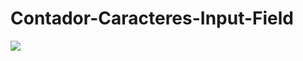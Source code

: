 # Contador-Caracteres-Input-Field
![](https://user-images.githubusercontent.com/34041465/157133568-f0a81695-4c67-4790-b9cc-1e03357987c2.gif)
